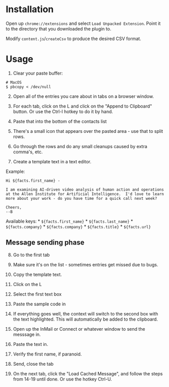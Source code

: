 # Installation

Open up `chrome://extensions` and select `Load Unpacked Extension`.  Point it to the directory that you downloaded the plugin to.

Modify `content.js`/`createCsv` to produce the desired CSV format.

# Usage

1. Clear your paste buffer:
  ```
  # MacOS
  $ pbcopy < /dev/null
  ```

2. Open all of the entries you care about in tabs on a browser window.

3. For each tab, click on the L and click on the "Append to Clipboard" button.  Or use the Ctrl-I hotkey to do it by hand.

4. Paste that into the bottom of the contacts list

5. There's a small icon that appears over the pasted area - use that to split rows.

6. Go through the rows and do any small cleanups caused by extra comma's, etc.

7. Create a template text in a text editor.

Example:
```
Hi ${facts.first_name} -

I am examining AI-driven video analysis of human action and operations at the Allen Institute for Artificial Intelligence.  I'd love to learn more about your work - do you have time for a quick call next week?

Cheers,
--B 
```

Available keys:
    * `${facts.first_name}`
    * `${facts.last_name}`
    * `${facts.company}`
    * `${facts.company}`
    * `${facts.title}`
    * `${facts.url}`

## Message sending phase

8. Go to the first tab

9. Make sure it's on the list - sometimes entries get missed due to bugs.

10. Copy the template text.

11. Click on the L

12. Select the first text box

13. Paste the sample code in

14. If everything goes well, the context will switch to the second box with the text highlighted.  This will automatically be added to the clipboard.

15. Open up the InMail or Connect or whatever window to send the messsage in.

16. Paste the text in.

17. Verify the first name, if paranoid.

18. Send, close the tab

19. On the next tab, click the "Load Cached Message", and follow the steps from 14-19 until done.  Or use the hotkey Ctrl-U.
